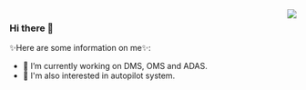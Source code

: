 <img align="right" src="https://github-readme-stats.vercel.app/api?username=DavidQiuChao&show_icons=true&icon_color=CE1D2D&text_color=718096&bg_color=ffffff&hide_title=true" />

### Hi there 👋

✨Here are some information on me✨:

- 🔭 I’m currently working on DMS, OMS and ADAS. 
- :car: I'm also interested in autopilot system.
